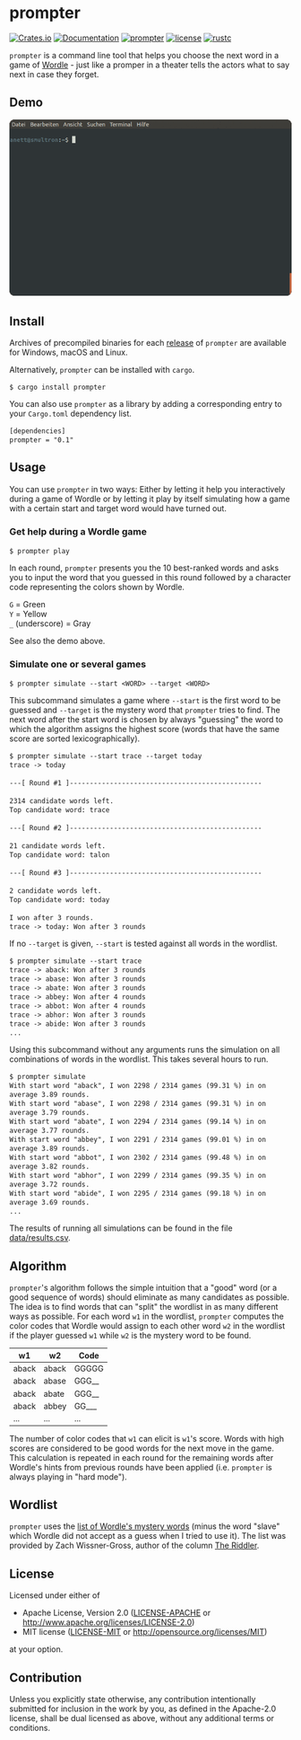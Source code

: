 # prompter

[![Crates.io](https://img.shields.io/crates/v/prompter)](https://crates.io/crates/prompter)
[![Documentation](https://docs.rs/prompter/badge.svg)](https://docs.rs/prompter)
[![prompter](https://github.com/noeddl/prompter/actions/workflows/ci.yml/badge.svg)](https://github.com/noeddl/prompter/actions/workflows/ci.yml)
[![license](https://img.shields.io/crates/l/prompter)](#license)
[![rustc](https://img.shields.io/badge/rustc-1.59+-lightgray.svg)](https://blog.rust-lang.org/2022/02/24/Rust-1.59.0.html)

`prompter` is a command line tool that helps you choose the next word in a game of [Wordle](https://www.nytimes.com/games/wordle/index.html) - just like a promper in a theater tells the actors what to say next in case they forget.

## Demo

![Demo of how prompter is run in the terminal](demo.gif)

## Install

Archives of precompiled binaries for each [release](https://github.com/noeddl/prompter/releases) of `prompter` are available for Windows, macOS and Linux.

Alternatively, `prompter` can be installed with `cargo`.

```
$ cargo install prompter
```

You can also use `prompter` as a library by adding a corresponding entry to your `Cargo.toml` dependency list.

```
[dependencies]
prompter = "0.1"
```

## Usage

You can use `prompter` in two ways: Either by letting it help you interactively during a game of Wordle or by letting it play by itself simulating how a game with a certain start and target word would have turned out.

### Get help during a Wordle game

```
$ prompter play
```

In each round, `prompter` presents you the 10 best-ranked words and asks you to input the word that you guessed in this round followed by a character code representing the colors shown by Wordle. 

`G` = Green \
`Y` = Yellow \
`_` (underscore) = Gray

See also the demo above.

### Simulate one or several games

```
$ prompter simulate --start <WORD> --target <WORD>
```

This subcommand simulates a game where `--start` is the first word to be guessed and `--target` is the mystery word that `prompter` tries to find. The next word after the start word is chosen by always "guessing" the word to which the algorithm assigns the highest score (words that have the same score are sorted lexicographically).

```
$ prompter simulate --start trace --target today
trace -> today

---[ Round #1 ]------------------------------------------------

2314 candidate words left.
Top candidate word: trace

---[ Round #2 ]------------------------------------------------

21 candidate words left.
Top candidate word: talon

---[ Round #3 ]------------------------------------------------

2 candidate words left.
Top candidate word: today

I won after 3 rounds.
trace -> today: Won after 3 rounds
```

If no `--target` is given, `--start` is tested against all words in the wordlist.

```
$ prompter simulate --start trace
trace -> aback: Won after 3 rounds
trace -> abase: Won after 3 rounds
trace -> abate: Won after 3 rounds
trace -> abbey: Won after 4 rounds
trace -> abbot: Won after 4 rounds
trace -> abhor: Won after 3 rounds
trace -> abide: Won after 3 rounds
...
```

Using this subcommand without any arguments runs the simulation on all combinations of words in the wordlist. This takes several hours to run.

```
$ prompter simulate
With start word "aback", I won 2298 / 2314 games (99.31 %) in on average 3.89 rounds.
With start word "abase", I won 2298 / 2314 games (99.31 %) in on average 3.79 rounds.
With start word "abate", I won 2294 / 2314 games (99.14 %) in on average 3.77 rounds.
With start word "abbey", I won 2291 / 2314 games (99.01 %) in on average 3.89 rounds.
With start word "abbot", I won 2302 / 2314 games (99.48 %) in on average 3.82 rounds.
With start word "abhor", I won 2299 / 2314 games (99.35 %) in on average 3.72 rounds.
With start word "abide", I won 2295 / 2314 games (99.18 %) in on average 3.69 rounds.
...
```

The results of running all simulations can be found in the file [data/results.csv](https://github.com/noeddl/prompter/blob/main/data/results.csv).

## Algorithm

`prompter`'s algorithm follows the simple intuition that a "good" word (or a good sequence of words) should eliminate as many candidates as possible. The idea is to find words that can "split" the wordlist in as many different ways as possible. For each word `w1` in the wordlist, `prompter` computes the color codes that Wordle would assign to each other word `w2` in the wordlist if the player guessed `w1` while `w2` is the mystery word to be found.

|  w1   |  w2   | Code  |
|-------|-------|-------|
| aback | aback | GGGGG |
| aback | abase | GGG\_\_ |
| aback | abate | GGG\_\_ |
| aback | abbey | GG\_\_\_ |
| ...   | ...   | ...   |

The number of color codes that `w1` can elicit is `w1`'s score. Words with high scores are considered to be good words for the next move in the game. This calculation is repeated in each round for the remaining words after Wordle's hints from previous rounds have been applied (i.e. `prompter` is always playing in "hard mode").

## Wordlist

`prompter` uses the [list of Wordle's mystery words](https://docs.google.com/spreadsheets/d/1-M0RIVVZqbeh0mZacdAsJyBrLuEmhKUhNaVAI-7pr2Y/edit#gid=0) (minus the word "slave" which Wordle did not accept as a guess when I tried to use it). The list was provided by Zach Wissner-Gross, author of the column [The Riddler](https://fivethirtyeight.com/features/when-the-riddler-met-wordle/).

## License

Licensed under either of

 * Apache License, Version 2.0
   ([LICENSE-APACHE](LICENSE-APACHE) or http://www.apache.org/licenses/LICENSE-2.0)
 * MIT license
   ([LICENSE-MIT](LICENSE-MIT) or http://opensource.org/licenses/MIT)

at your option.

## Contribution

Unless you explicitly state otherwise, any contribution intentionally submitted
for inclusion in the work by you, as defined in the Apache-2.0 license, shall be
dual licensed as above, without any additional terms or conditions.
